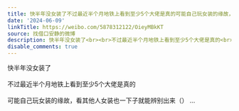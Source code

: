 ```yaml
---
title: 快半年没女装了不过最近半个月地铁上看到至少5个大佬是真的可能自己玩女装的缘故，看其他人女装也一下子就能辨别出来（）
date: '2024-06-09'
linkTitle: https://weibo.com/5878312122/OieyMBkKT
source: 找借口安静的微博
description: 快半年没女装了<br><br>不过最近半个月地铁上看到至少5个大佬是真的<br><br>可能自己玩女装的缘故，看其他人女装也一下子就能辨别出来（）  ...
disable_comments: true
---
```

快半年没女装了<br><br>不过最近半个月地铁上看到至少5个大佬是真的<br><br>可能自己玩女装的缘故，看其他人女装也一下子就能辨别出来（）  ...